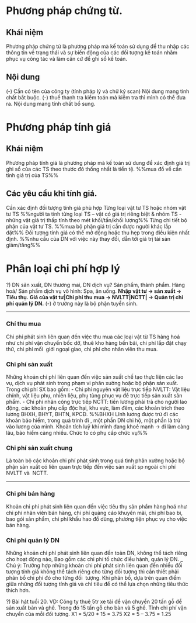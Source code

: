 # Phương pháp chứng từ.
## Khái niệm
Phương pháp chứng từ là phương pháp mà kế toán sử dụng để thu nhập các thông tin về trạng thái và sự biến động của các đối tượng kế toán nhằm phục vụ công tác và làm căn cứ để ghi sổ kế toán.
## Nội dung
(-) Cần có tên của công ty (tính pháp lý và chữ ký scan)
Nội dung mang tính chất bắt buộc.
(-) thuế thanh tra kiểm toán mà kiểm tra thì mình có thể đưa ra.
Nội dung mang tính chất bổ sung.
# Phương pháp tính giá
## Khái niệm
Phương pháp tính giá là phương pháp mà kế toán sử dung để xác định giá trị ghi sổ của các TS theo thước đô thống nhất là tiền tệ.
%%mua đồ về cần tính giá trị của TS%%
## Các yêu cầu khi tính giá.
Cần xác định đối tượng tính giá phù hợp
Từng loại vật tư TS hoặc nhóm vật tư TS
%%người ta tính từng loại TS – vật có giá trị riêng biệt & nhóm TS - những vật giá trị thấp tính theo mét khối/tấn/khối lượng%%
Từng chi tiết bộ phận của vật tư TS.
%%mua bộ phận giá trị cần được người khác lắp đặt%%
Đối tượng tính giá có thể mở động hoặc thu hẹp trong điều kiện nhất định.
%%nhu cầu của DN với việc này thay đổi, dẫn tới giá trị tài sản giảm/tăng%%
# Phân loại chi phí hợp lý
?) DN sản xuất, DN thương mai, DN dịch vụ?
Sản phẩm, thành phẩm.
Hàng hoá/
Sản phẩm dịch vụ vô hình: Spa, ăn uống.
**Nhập vật tư -> sản xuất -> Tiêu thụ.**
**Giá của vật tư|Chi phí thu mua** **-> NVLTT|NCTT| -> Quản trị chi phí quản lý DN.**
(-) ở trường này là bộ phận tuyển sinh.
___
### Chí thu mua
Chi phí phát sinh liên quan đến việc thu mua các loại vật từ TS hàng hoá như chi phí vận chuyển bốc dỡ, thuê kho hàng bến bãi, chi phí lắp đặt chạy thử, chi phí mối  giới ngoại giao, chi phí cho nhân viên thu mua.
### Chi phí sản xuất
 Những khoản chi phí liên quan đến việc sản xuất chế tạo thực liện các lao vụ, dịch vụ phát sinh trong phạm vi phân xưởng hoặc bộ phận sản xuất. Trong chi phí SX bao gồm:
	- Chi phí nguyên vật liệu trực tiếp NVLTT: Vật liệu chính, vật liệu phụ, nhiên liệu, phụ tùng phục vụ để trực tiếp sản xuất sản phẩm.
	- Chi phí nhân công trực tiếp NCTT: tiền lương phải trả cho người lao động, các khoản phụ cấp độc hại, khu vực, làm đêm, các khoản trích theo lương BHXH, BHYT, BHTN, KPCĐ.
%%BHXH Lĩnh lương được trừ đi các khoản bảo hiểm, trong quá trình đi , một phần DN chi hộ, một phần là trừ vào lương của mình. Khoản tích luỹ khi mình đang khoẻ mạnh -> đi làm càng lâu, bảo hiểm càng nhiều. Chức to có phụ cấp chức vụ%%
### Chi phí sản xuất chung 
Là toàn bộ các khoản chi phí phát sinh trong quá tình phân xưởng hoặc bộ phận sản xuất có liên quan trực tiếp đến việc sản xuất sp ngoài chi phí NVLTT và  NCTT.
___
### Chi phí bán hàng 
Khoản chi phí phát sinh liên quan đến việc tiêu thụ sản phẩm hàng hoá như chi phí nhân viên bán hàng, chi phí quảng cáo khuyến mãi, chi phí bao bì, bao gói sản phẩm, chi phí khấu hao đồ dùng, phương tiện phục vụ cho việc bán hàng.
### Chi phí quản lý DN 
Những khoản chi phí phát sinh liên quan đến toàn DN, không thể tách riêng cho hoạt động nào, Bao gồm các chi phí tố chức điều hành, quản lý DN.
_  
Chú ý: Trường hợp những khoản chi phí phát sinh liên quan đến nhiều đối tượng tính giá không thể tách riêng cho từng đối tượng thì cần thiết phải phân bổ chi phí đó cho từng đối  tượng. Khi phân bổ, dựa trên quan điểm giữa những đối tượng tính giá và chỉ tiêu để có thể lựa chọn những tiêu thức thích hơn.

?) Bài hát tuổi 20.
VD: Công ty thuê 5tr xe tải để vận chuyển 20 tấn gỗ để sản xuất bàn và ghế. Trong đó 15 tấn gỗ cho bàn và 5 ghế.
Tính chi phí vận chuyển của mỗi đối tượng.
X1 = 5/20 * 15 = 3.75
X2 = 5 – 3.75 = 1.25
